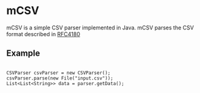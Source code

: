 mCSV
=======

mCSV is a simple CSV parser implemented in Java. mCSV parses the CSV format described in [RFC4180](http://tools.ietf.org/html/rfc4180)

Example
----

```

CSVParser csvParser = new CSVParser();
csvParser.parse(new File("input.csv"));
List<List<String>> data = parser.getData();

```
